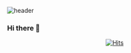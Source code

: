 
![header](https://capsule-render.vercel.app/api?type=venom&height=200&text=Hello%World!)


### Hi there 👋

<!--
@@ -23,3 +18,10 @@ Here are some ideas to get you started:
- 😄 Pronouns: ...
- ⚡ Fun fact: ...
-->




<div align=center>

[![Hits](https://hits.seeyoufarm.com/api/count/incr/badge.svg?url=https%3A%2F%2Fgithub.com%2Fbocastle&count_bg=%2379C83D&title_bg=%23555555&icon=&icon_color=%23E7E7E7&title=hits&edge_flat=false)](https://hits.seeyoufarm.com)
</div>



